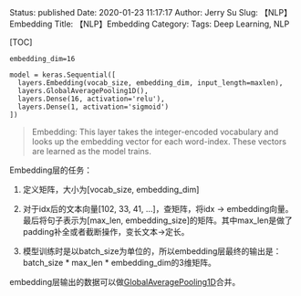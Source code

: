 Status: published
Date: 2020-01-23 11:17:17
Author: Jerry Su
Slug: 【NLP】Embedding
Title: 【NLP】Embedding
Category: 
Tags: Deep Learning, NLP

[TOC]

```
embedding_dim=16

model = keras.Sequential([
  layers.Embedding(vocab_size, embedding_dim, input_length=maxlen),
  layers.GlobalAveragePooling1D(),
  layers.Dense(16, activation='relu'),
  layers.Dense(1, activation='sigmoid')
])
```

> Embedding:  This layer takes the integer-encoded vocabulary and looks up the embedding vector for each word-index. These vectors are learned as the model trains.

Embedding层的任务：

1. 定义矩阵，大小为[vocab_size, embedding_dim]

2. 对于idx后的文本向量[102, 33, 41, ...]，查矩阵，将idx -> embedding向量。最后将句子表示为[max_len, embedding_size]的矩阵。其中max_len是做了padding补全或者截断操作，变长文本->定长。

3. 模型训练时是以batch_size为单位的，所以embedding层最终的输出是：batch_size * max_len * embedding_dim的3维矩阵。

embedding层输出的数据可以做[GlobalAveragePooling1D](https://www.jerrulsu.com/[NLP]-GlobalAveragePooling1D.html)合并。

